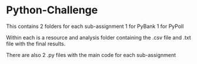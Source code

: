 # Python-Challenge

This contains 2 folders for each sub-assignment
  1 for PyBank
  1 for PyPoll
  
 Within each is a resource and analysis folder containing the .csv file and .txt file with the final results. 
 
 There are also 2 .py files with the main code for each sub-assignment
